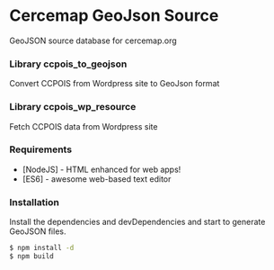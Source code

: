 # Cercemap GeoJson Source

GeoJSON source database for cercemap.org

### Library ccpois_to_geojson
Convert CCPOIS from Wordpress site to GeoJson format
### Library ccpois_wp_resource
Fetch CCPOIS data from Wordpress site

### Requirements
* [NodeJS] - HTML enhanced for web apps!
* [ES6] - awesome web-based text editor
### Installation
Install the dependencies and devDependencies and start to generate GeoJSON files.

```sh
$ npm install -d
$ npm build
```
